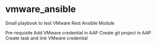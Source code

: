 # vmware_ansible
Small playbook to test VMware Rest Ansible Module 

Pre-requisite 
Add VMware credential in AAP
Create git project in AAP
Create task and link VMware credential

